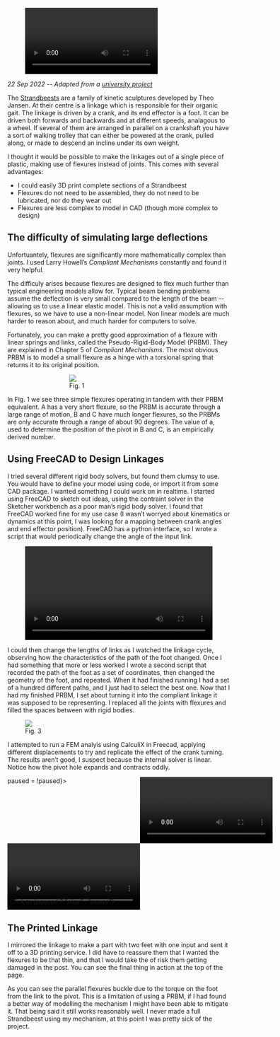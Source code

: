 <title>Making a Flexible Strandbeest"</title>

<script>

  import VideoPlayer from '$lib/VideoPlayer.svelte'
  let paused = true

</script>


<figure>
  <video loop controls>
    <source src="/strandbeest/final.webm">
    <source src="/strandbeest/final.mp4">
  </video>
</figure>


_22 Sep 2022 -- Adapted from a <a data-sveltekit-reload href="/poster.pdf">university project</a>_

The <a href="https://www.strandbeest.com/">Strandbeests</a> are a family of kinetic sculptures developed by Theo Jansen. At their centre is a linkage which is responsible for their organic gait. The linkage is driven by a crank, and its end effector is a foot. It can be driven both forwards and backwards and at different speeds, analagous to a wheel. If several of them are arranged in parallel on a crankshaft you have a sort of walking trolley that can either be powered at the crank, pulled along, or made to descend an incline under its own weight.

I thought it would be possible to make the linkages out of a single piece of plastic, making use of flexures instead of joints. This comes with several advantages:

 - I could easily 3D print complete sections of a Strandbeest
 - Flexures do not need to be assembled, they do not need to be lubricated, nor do they wear out
 - Flexures are less complex to model in CAD (though more complex to design)

## The difficulty of simulating large deflections
Unfortuantely, flexures are significantly more mathematically complex than joints. I used Larry Howell’s <em>Compliant Mechanisms</em> constantly and found it very helpful.

The difficuly arises because flexures are designed to flex much further than typical engineering models allow for. Typical beam bending problems assume the deflection is very small compared to the length of the beam -- allowing us to use a linear elastic model. This is not a valid assumption with flexures, so we have to use a non-linear model. Non linear models are much harder to reason about, and much harder for computers to solve.

Fortunately, you can make a pretty good approximation of a flexure with linear springs and links, called the Pseudo-Rigid-Body Model (PRBM). They are explained in Chapter 5 of <em>Compliant Mechanisms</em>. The most obvious PRBM is to model a small flexure as a hinge with a torsional spring that returns it to its original position.

<figure style="padding:0px 100px ">
  <img  src="/strandbeest/prbm-examples.webp" />
  <figcaption>Fig. 1</figcaption>
</figure>

In Fig. 1 we see three simple flexures operating in tandem with their PRBM equivalent. A has a very short flexure, so the PRBM is accurate through a large range of motion, B and C have much longer flexures, so the PRBMs are only accurate through a range of about 90 degrees. The value of a, used to determine the position of the pivot in B and C, is an empirically derived number.

## Using FreeCAD to Design Linkages
I tried several different rigid body solvers, but found them clumsy to use. You would have to define your model using code, or import it from some CAD package. I wanted something I could work on in realtime. I started using FreeCAD to sketch out ideas, using the contraint solver in the Sketcher workbench as a poor man’s rigid body solver. I found that FreeCAD worked fine for my use case (I wasn’t worryed about kinematics or dynamics at this point, I was looking for a mapping between crank angles and end effector position). FreeCAD has a python interface, so I wrote a script that would periodically change the angle of the input link.

<figure>
  <video controls style="object-fit:contain; object-position: bottom center ;width:100%">
  <source src="/strandbeest/screencast.webm">
  <video>

  <figcaption>Fig. 2</figcaption>
</figure>

I could then change the lengths of links as I watched the linkage cycle, observing how the characteristics of the path of the foot changed. Once I had something that more or less worked I wrote a second script that recorded the path of the foot as a set of coordinates, then changed the geometry of the foot, and repeated. When it had finished running I had a set of a hundred different paths, and I just had to select the best one. Now that I had my finished PRBM, I set about turning it into the compliant linkage it was supposed to be representing. I replaced all the joints with flexures and filled the spaces between with rigid bodies.

<figure>
  <img src="/strandbeest/my-prbm.webp"/>
  <figcaption>Fig. 3</figcaption>
</figure>


I attempted to run a FEM analyis using CalculiX in Freecad, applying different displacements to try and replicate the effect of the crank turning. The results aren’t good, I suspect because the internal solver is linear. Notice how the pivot hole expands and contracts oddly.

<div style="position:relative; display:grid; grid-template-columns: 1fr 1fr" on:click={() => paused = !paused}>
  <video loop bind:paused>
    <source src="/strandbeest/prbm.webm">
    <source src="/strandbeest/prbm.mp4">
  </video>
  <video loop bind:paused>
    <source src="/strandbeest/fem.webm">
    <source src="/strandbeest/fem.mp4">
  </video>

  <em style="position:absolute; bottom: 10px; left: 5px" >Click to {paused ? "play" : "pause"}</em>
</div>



## The Printed Linkage
I mirrored the linkage to make a part with two feet with one input and sent it off to a 3D printing service. I did have to reassure them that I wanted the flexures to be that thin, and that I would take the of risk them getting damaged in the post. You can see the final thing in action at the top of the page.

As you can see the parallel flexures buckle due to the torque on the foot from the link to the pivot. This is a limitation of using a PRBM, if I had found a better way of modelling the mechanism I might have been able to mitigate it. That being said it still works reasonably well. I never made a full Strandbeest using my mechanism, at this point I was pretty sick of the project.

